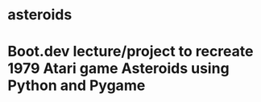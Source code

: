# asteroids
# Boot.dev lecture/project to recreate 1979 Atari game Asteroids using Python and Pygame
